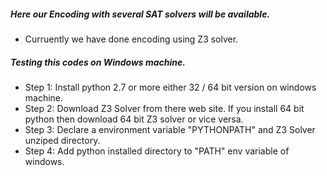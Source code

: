 ##### Here our Encoding with several SAT solvers will be available.
* Curruently we have done encoding using Z3 solver.

##### Testing this codes on Windows machine.
* Step 1: Install python 2.7 or more either 32 / 64 bit version on windows machine.
* Step 2: Download Z3 Solver from there web site. If you install 64 bit python then 
          download 64 bit Z3 solver or vice versa.
* Step 3: Declare a environment variable "PYTHONPATH" and Z3 Solver unziped directory.
* Step 4: Add python installed directory to "PATH" env variable of windows.
